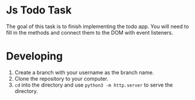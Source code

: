 # Js Todo Task

The goal of this task is to finish implementing the todo app.
You will need to fill in the methods and connect them to the DOM with event listeners.

# Developing

1. Create a branch with your username as the branch name.
2. Clone the repository to your computer.
3. `cd` into the directory and use `python3 -m http.server` to serve the directory.
